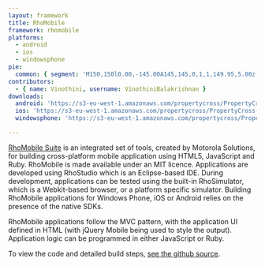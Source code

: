 ```yaml
---
layout: framework
title: RhoMobile
framework: rhomobile
platforms:
  - android
  - ios
  - windowsphone
pie:
  common: { segment: 'M150,150l0.00,-145.00A145,145,0,1,1,149.95,5.00z' }
contributors:
  - { name: Vinothini, username: VinothiniBalakrishnan }
downloads:
  android: 'https://s3-eu-west-1.amazonaws.com/propertycross/PropertyCross-rhomobile-719f1c8bfd54d55d3e4afc173624611f5c125dad.apk'
  ios: 'https://s3-eu-west-1.amazonaws.com/propertycross/PropertyCross-rhomobile-719f1c8bfd54d55d3e4afc173624611f5c125dad.ipa'
  windowsphone: 'https://s3-eu-west-1.amazonaws.com/propertycross/PropertyCross-rhomobile-719f1c8bfd54d55d3e4afc173624611f5c125dad.xap'

---
```


[RhoMobile Suite](http://www.motorola.com/Business/US-EN/Business+Product+and+Services/Software+and+Applications/RhoMobile+Suite) is an integrated set of tools, created by Motorola Solutions, for building cross-platform  mobile application using HTML5, JavaScript and Ruby. RhoMobile is made available under an MIT licence. Applications are developed using RhoStudio which is an Eclipse-based IDE. During development, applications can be tested using the built-in RhoSimulator, which is a Webkit-based browser, or a platform specific simulator. Building RhoMobile applications for Windows Phone, iOS or Android relies on the presence of the native SDKs.

RhoMobile applications follow the MVC pattern, with the application UI defined in HTML (with jQuery Mobile being used to style the output). Application logic can be programmed in either JavaScript or Ruby.



To view the code and detailed build steps, <a href='{{ site.githuburl }}/tree/master/rhomobile'>see the github source</a>.